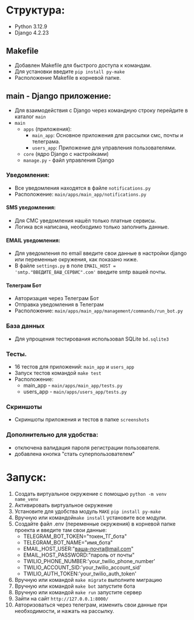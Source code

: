 # Структура:
- Python 3.12.9
- Django 4.2.23
## Makefile 
- Добавлен Makefile для быстрого доступа к командам.
- Для установки введите `pip install py-make`
- Расположение Makefile в корневой папке.
## main - Django приложение:
- Для взаимодействия с Django через командную строку перейдите в каталог `main`
- `main`
  - `apps` (приложения):
     - `main_app`: Основное приложения для рассылки смс, почты и телеграма. 
     - `users_app`: Приложение для управления пользователями.
  - `core` (ядро Django с настройками)
  - `manage.py` - файл управления Django
### Уведомления:
- Все уведомления находятся в файле `notifications.py`
- Расположение: `main/apps/main_app/notifications.py`
#### SMS уведомления:
- Для СМС уведомления нашёл только платные сервисы. 
- Логика вся написана, необходимо только заполнить данные.
#### EMAIL уведомления:
- Для уведомления по email введите свои данные в настройки django или переменные окружения, как показано ниже. 
- В файле `settings.py` в поле `EMAIL_HOST = 'smtp."ВВЕДИТЕ_ВАШ_СЕРВИС".com'` введите smtp вашей почты.
#### Телеграм Бот
- Авторизация через Телеграм Бот
- Отправка уведомления в Телеграм
- Расположение: `main/apps/main_app/management/commands/run_bot.py`
### База данных
- Для упрощения тестирования использовал SQLite `bd.sqlite3`
### Тесты.
- 16 тестов для приложений: `main_app` и `users_app`
- Запуск тестов командой `make test`
- Расположение:
  - main_app - `main/apps/main_app/tests.py`
  - users_app - `main/apps/users_app/tests.py`
### Скриншоты
- Скриншоты приложения и тестов в папке `screenshots`
### Дополнительно для удобства:
- отключена валидация пароля регистрации пользователя.
- добавлена кнопка "стать суперпользователем"

# Запуск:
1. Создать виртуальное окружение с помощью `python -m venv name_venv`
2. Активировать виртуальное окружение 
3. Установите для удобства модуль `MAKE` `pip install py-make`
4. Вручную или командой`make install` установите все модули.
5. Создайте файл .env (переменные окружения) в корневой папке проекта и введите там свои данные:
   - TELEGRAM_BOT_TOKEN="токен_ТГ_бота"
   - TELEGRAM_BOT_NAME="имя_бота"
   - EMAIL_HOST_USER:"ваша-почта@mail.com"
   - EMAIL_HOST_PASSWORD:"пароль от почты"
   - TWILIO_PHONE_NUMBER:'your_twilio_phone_number'
   - TWILIO_ACCOUNT_SID:'your_twilio_account_sid'
   - TWILIO_AUTH_TOKEN:'your_twilio_auth_token'
6. Вручную или командой `make migrate` выполните миграцию 
7. Вручную или командой `make bot` запустите бота
8. Вручную или командой `make run` запустите сервер
9. Зайти на сайт `http://127.0.0.1:8000/`
0. Авторизоваться через телеграм, изменить свои данные при необходимости, и нажать на рассылку.
